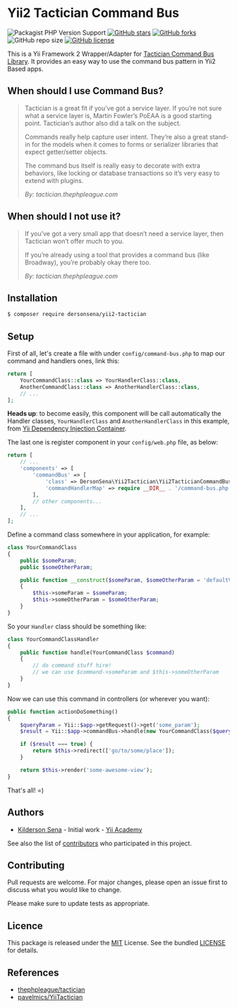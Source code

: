 # Yii2 Tactician Command Bus

![Packagist PHP Version Support](https://img.shields.io/packagist/php-v/dersonsena/yii2-tactician)
[![GitHub stars](https://img.shields.io/github/stars/dersonsena/yii2-tactician)](https://github.com/dersonsena/yii2-tactician/stargazers)
[![GitHub forks](https://img.shields.io/github/forks/dersonsena/yii2-tactician)](https://github.com/dersonsena/yii2-tactician/network)
![GitHub repo size](https://img.shields.io/github/repo-size/dersonsena/yii2-tactician)
[![GitHub license](https://img.shields.io/github/license/dersonsena/yii2-tactician)](https://github.com/dersonsena/yii2-tactician/blob/master/LICENSE)

This is a Yii Framework 2 Wrapper/Adapter for [Tactician Command Bus Library](https://tactician.thephpleague.com/). It provides an easy way to use the command bus pattern in Yii2 Based apps.

## When should I use Command Bus?

> Tactician is a great fit if you’ve got a service layer. If you’re not sure what a service layer is, Martin Fowler’s PoEAA is a good starting point. Tactician’s author also did a talk on the subject.
>
> Commands really help capture user intent. They’re also a great stand-in for the models when it comes to forms or serializer libraries that expect getter/setter objects.
>
> The command bus itself is really easy to decorate with extra behaviors, like locking or database transactions so it’s very easy to extend with plugins.
>
> _By: tactician.thephpleague.com_

## When should I not use it?

> If you’ve got a very small app that doesn’t need a service layer, then Tactician won’t offer much to you.
>
> If you’re already using a tool that provides a command bus (like Broadway), you’re probably okay there too.
>
> _By: tactician.thephpleague.com_

## Installation

```bash
$ composer require dersonsena/yii2-tactician
```

## Setup

First of all, let's create a file with under `config/command-bus.php` to map our command and handlers ones, link this:

```php
return [
    YourCommandClass::class => YourHandlerClass::class,
    AnotherCommandClass::class => AnotherHandlerClass::class,
    // ...
];
```

**Heads up**: to become easily, this component will be call automatically the Handler classes, `YourHandlerClass` and `AnotherHandlerClass` in this example, from [Yii Dependency Injection Container](https://www.yiiframework.com/doc/guide/2.0/en/concept-di-container).

The last one is register component in your `config/web.php` file, as below:

```php
return [
    // ...
    'components' => [
        'commandBus' => [
            'class' => DersonSena\Yii2Tactician\Yii2TacticianCommandBus::class,
            'commandHandlerMap' => require __DIR__ . '/command-bus.php'
        ],
        // other components...
    ],
    // ...
];
```

Define a command class somewhere in your application, for example:

```php
class YourCommandClass
{
    public $someParam;
    public $someOtherParam;

    public function __construct($someParam, $someOtherParam = 'defaultValue')
    {
    	$this->someParam = $someParam;
        $this->someOtherParam = $someOtherParam;
    }
}
```

So your `Handler` class should be something like:

```php
class YourCommandClassHandler
{
    public function handle(YourCommandClass $command)
    {
    	// do command stuff hire!
        // we can use $command->someParam and $this->someOtherParam
    }
}
```

Now we can use this command in controllers (or wherever you want):

```php
public function actionDoSomething()
{
    $queryParam = Yii::$app->getRequest()->get('some_param');
    $result = Yii::$app->commandBus->handle(new YourCommandClass($queryParam));

    if ($result === true) {
    	return $this->redirect(['go/to/some/place']);
    }

    return $this->render('some-awesome-view');
}
```

That's all! =)

## Authors

-   [Kilderson Sena](https://github.com/dersonsena) - Initial work - [Yii Academy](https://www.yiiacademy.com.br)

See also the list of [contributors](https://github.com/dersonsena/yii2-tactician/contributors) who participated in this project.

## Contributing

Pull requests are welcome. For major changes, please open an issue first to discuss what you would like to change.

Please make sure to update tests as appropriate.

## Licence

This package is released under the [MIT](https://choosealicense.com/licenses/mit/) License. See the bundled [LICENSE](./LICENSE) for details.

## References

-   [thephpleague/tactician](https://github.com/thephpleague/tactician)
-   [pavelmics/YiiTactician](https://github.com/pavelmics/YiiTactician/blob/master/README.md)
